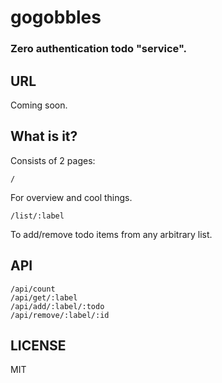 # gogobbles
### Zero authentication todo "service".

## URL

Coming soon.

## What is it?

Consists of 2 pages:

    /

For overview and cool things.

    /list/:label

To add/remove todo items from any arbitrary list.

## API

    /api/count
    /api/get/:label
    /api/add/:label/:todo
    /api/remove/:label/:id

## LICENSE

MIT
